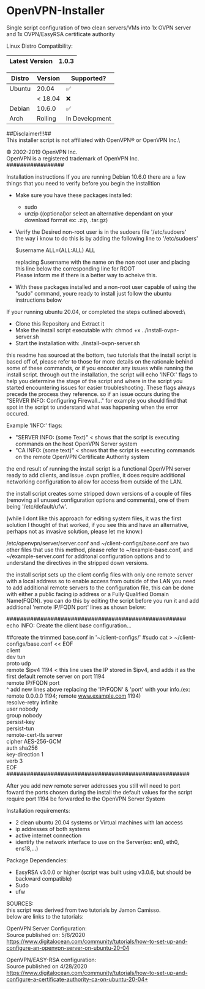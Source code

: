 # OpenVPN-Installer
Single script configuration of two clean servers/VMs into 1x OVPN server and 1x OVPN/EasyRSA certificate authority

Linux Distro Compatibility:

| Latest Version | 1.0.3 |
| -------------- | ----- |

| Distro | Version |     Supported?     |
| ------ | ------- | ------------------ |
| Ubuntu |  20.04  | :white_check_mark: |
|        | < 18.04 | :x:                |
| Debian |  10.6.0 | :white_check_mark: |
|  Arch  | Rolling |   In Development   |

##Disclaimer!!!##\
This installer script is not affiliated with OpenVPN® or OpenVPN Inc.\

© 2002-2019 OpenVPN Inc.\
OpenVPN is a registered trademark of OpenVPN  Inc.\
#################

Installation instructions
If you are running Debian 10.6.0 there are a few things that you need to verify before you begin the installtion
  - Make sure you have these packages installed:
    - sudo
    - unzip ((optional)or select an alternative dependant on your download format ex: .zip, .tar.gz)
   
  - Verify the Desired non-root user is in the sudoers file '/etc/sudoers'\
    the way i know to do this is by adding the following line to '/etc/sudoers'
    
      $username ALL=(ALL:ALL) ALL
      
    replacing $username with the name on the non root user and placing this line below the corresponding line for ROOT\
    Please inform me if there is a better way to acheive this.
  
  - With these packages installed and a non-root user capable of using the "sudo" command, youre ready to install
  just follow the ubuntu instructions below

If your running ubuntu 20.04, or completed the steps outlined aboved:\
  - Clone this Repository and Extract it
  - Make the install script executable with:  chmod +x ../install-ovpn-server.sh
  - Start the installation with:  ./install-ovpn-server.sh
 
this readme has sourced at the bottom, two tutorials that the install script is based off of, please refer to those
for more details on the rationale behind some of these commands, or if you encouter any issues while running the 
install script. through out the installation, the script will echo 'INFO:' flags to help you determine the stage of 
the script and where in the script you started encountering issues for easier troubleshooting. These flags always
precede the process they reference. so if an issue occurs during the "SERVER INFO: Configuring Firewall..." for
example you should find that spot in the script to understand what was happening when the error occured.

Example 'INFO:' flags:
  - "SERVER INFO: (some Text)" < shows that the script is executing commands on the host OpenVPN Server system
  - "CA INFO: (some text)" < shows that the script is executing commands on the remote OpenVPN Certificate Authority system
  
the end result of running the install script is a functional OpenVPN server ready to add clients, and issue .ovpn profiles,
it does require additional networking configuration to allow for access from outside of the LAN.

the install script creates some stripped down versions of a couple of files (removing all unused configuration options and 
comments), one of them being '/etc/default/ufw'.

(while I dont like this approach for editing system files, it was the first solution I thought of that worked,
if you see this and have an alternative, perhaps not as invasive solution, please let me know.)

/etc/openvpn/server/server.conf and ~/client-configs/base.conf are two other files that use this method, please refer
to ~/example-base.conf, and ~/example-server.conf for additonal configuration options and to understand the 
directives in the stripped down versions.

the install script sets up the client config files with only one remote server with a local address so to enable access from 
outside of the LAN you need to add additional remote servers to the configuration file, this can be done with either
a public facing ip address or a Fully Qualified Domain Name(FQDN). you can do this by editing the script before you
run it and add additional 'remote IP/FQDN port' lines as shown below:

#####################################################\
echo INFO: Create the client base configuration...

##create the trimmed base.conf in '~/client-configs/'
#sudo cat > ~/client-configs/base.conf << EOF\
client\
dev tun\
proto udp\
remote $ipv4 1194 < this line uses the IP stored in $ipv4, and adds it as the first default remote server on port 1194\
remote IP/FQDN port\
^ add new lines above replacing the 'IP/FQDN' & 'port' with your info.(ex: remote 0.0.0.0 1194; remote www.example.com 1194)\
resolve-retry infinite\
user nobody\
group nobody\
persist-key\
persist-tun\
remote-cert-tls server\
cipher AES-256-GCM\
auth sha256\
key-direction 1\
verb 3\
EOF\
######################################################

After you add new remote server addresses you still will need to port foward the ports chosen during the install
the default values for the script require port 1194 be forwarded to the OpenVPN Server System

Installation requirements:
  - 2 clean ubuntu 20.04 systems or Virtual machines with lan access
  - ip addresses of both systems
  - active internet connection
  - identify the network interface to use on the Server(ex: en0, eth0, ens18,...)

Package Dependencies:
  - EasyRSA v3.0.0 or higher (script was built using v3.0.6, but should be backward compatible)
  - Sudo
  - ufw
  

SOURCES:\
this script was derived from two tutorials by Jamon Camisso.\
below are links to the tutorials:

OpenVPN Server Configuration:\
Source published on: 5/6/2020\
https://www.digitalocean.com/community/tutorials/how-to-set-up-and-configure-an-openvpn-server-on-ubuntu-20-04

OpenVPN/EASY-RSA configuration:\
Source published on 4/28/2020\
https://www.digitalocean.com/community/tutorials/how-to-set-up-and-configure-a-certificate-authority-ca-on-ubuntu-20-04+

